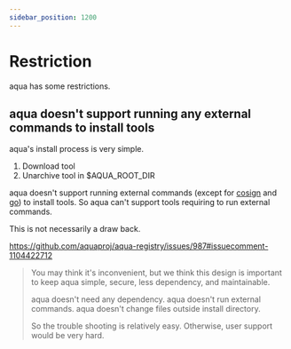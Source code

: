 ```yaml
---
sidebar_position: 1200
---
```


# Restriction

aqua has some restrictions.

## aqua doesn't support running any external commands to install tools

aqua's install process is very simple.

1. Download tool
1. Unarchive tool in $AQUA_ROOT_DIR

aqua doesn't support running external commands (except for [cosign](/docs/security/cosign-slsa) and [go](/docs/registry-config/go-install-package)) to install tools.
So aqua can't support tools requiring to run external commands.

This is not necessarily a draw back.

https://github.com/aquaproj/aqua-registry/issues/987#issuecomment-1104422712

> You may think it's inconvenient, but we think this design is important to keep aqua simple, secure, less dependency, and maintainable.
> 
> aqua doesn't need any dependency.
> aqua doesn't run external commands.
> aqua doesn't change files outside install directory.
> 
> So the trouble shooting is relatively easy.
> Otherwise, user support would be very hard.

